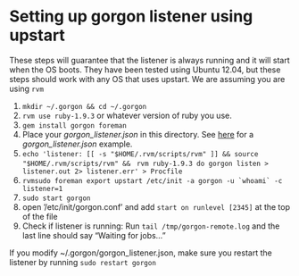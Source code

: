 # Setting up gorgon listener using upstart

These steps will guarantee that the listener is always running and it will start when the OS boots. They have been tested using Ubuntu 12.04, but these steps should work with any OS that uses upstart. We are assuming you are using `rvm`

1. `mkdir ~/.gorgon && cd ~/.gorgon`
1. `rvm use ruby-1.9.3` or whatever version of ruby you use.
1. `gem install gorgon foreman`
1. Place your _gorgon\_listener.json_ in this directory. See [here](https://github.com/Fitzsimmons/Gorgon/blob/master/gorgon_listener.json.sample) for a _gorgon\_listener.json_ example.
1. `echo 'listener: [[ -s "$HOME/.rvm/scripts/rvm" ]] && source "$HOME/.rvm/scripts/rvm" && `
   `rvm ruby-1.9.3 do gorgon listen > listener.out 2> listener.err' > Procfile`
1. ``rvmsudo foreman export upstart /etc/init -a gorgon -u `whoami` -c listener=1``
1. `sudo start gorgon`
1. open ’/etc/init/gorgon.conf’ and add `start on runlevel [2345]` at the top of the file
1. Check if listener is running: Run `tail /tmp/gorgon-remote.log` and the last line should say “Waiting for jobs…”

If you modify ~/.gorgon/gorgon_listener.json, make sure you restart the listener by running `sudo restart gorgon`

